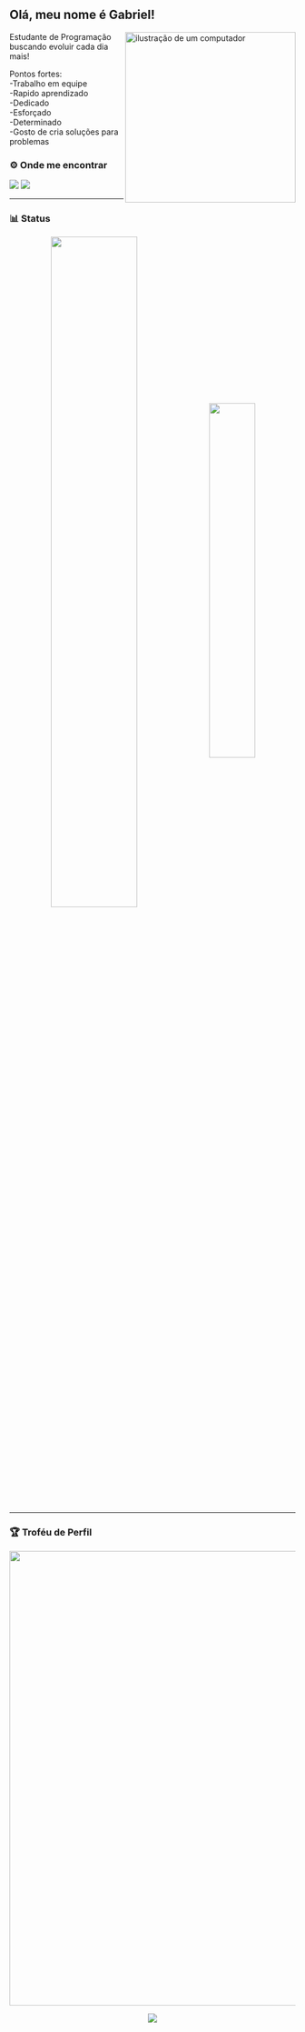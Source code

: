 ## Olá, meu nome é Gabriel!
<div>
<img src="https://raw.githubusercontent.com/MicaelliMedeiros/micaellimedeiros/master/image/computer-illustration.png" alt="ilustração de um computador" min-width="400px" max-width="400px" width="300px" align="right">

<p align="left"> 
  Estudante de Programação buscando evoluir cada dia mais!
  
  Pontos fortes: <br>
    -Trabalho em equipe <br>
    -Rapido aprendizado <br>
    -Dedicado <br>
    -Esforçado <br>
    -Determinado <br>
    -Gosto de cria soluções para problemas <br>
</p>
</div>

### ⚙️ Onde me encontrar

<p align="left">
  <a href="https://www.instagram.com/gabrielll.luizzz/" target="_blank"><img src="https://img.shields.io/badge/-Instagram-%23E4405F?style=for-the-badge&logo=instagram&logoColor=white"></a>
  <a href="https://www.linkedin.com/in/gabriel-luiz-lupion-vinhaes/" target="_blank"><img src="https://img.shields.io/badge/-LinkedIn-%230077B5?style=for-the-badge&logo=linkedin&logoColor=white"  target="_blank"></a> 
</p>

---

### 📊 Status

<div  align="center" style="margin-bottom:100px">
<img width=55% align="center"  src="https://github-readme-streak-stats.herokuapp.com?user=GabrielLuizLupionVinhaes&theme=radical&mode=weekly" />
<img width=40% align="center" src="https://github-readme-stats-git-main-rafaelalexandrino.vercel.app/api/top-langs/?username=GabrielLuizLupionVinhaes&show_icons=true&theme=radical&layout=compact" />
 </div>
 


---

### 🏆 Troféu de Perfil

<p align="center">
  <a
    href="https://github.com/ryo-ma/github-profile-trophy"
    title="repositório de troféus"
  >
    <img
      width="800"
      src="https://github-profile-trophy.vercel.app/?username=iuricode&column=8&theme=darkhub&no-frame=true&no-bg=true"
    />
  </a>
</p>

<p align="center"><img src="https://raw.githubusercontent.com/catppuccin/catppuccin/main/assets/footers/gray0_ctp_on_line.svg?sanitize=true" /></p>

